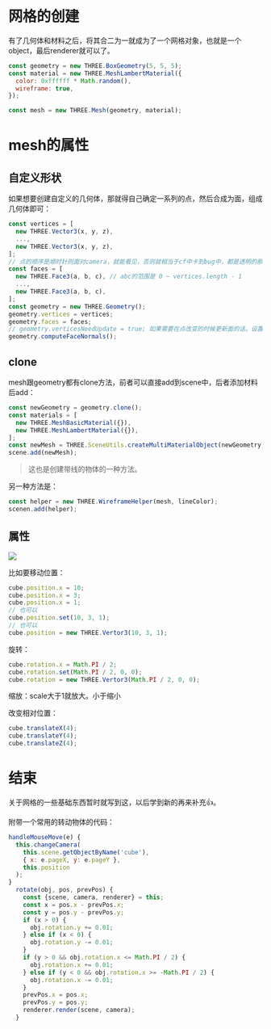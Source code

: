 # 网格的创建
有了几何体和材料之后，将其合二为一就成为了一个网格对象，也就是一个object，最后renderer就可以了。
```js
const geometry = new THREE.BoxGeometry(5, 5, 5);
const material = new THREE.MeshLambertMaterial({
  color: 0xffffff * Math.random(),
  wireframe: true,
});

const mesh = new THREE.Mesh(geometry, material);
```

# mesh的属性
## 自定义形状
如果想要创建自定义的几何体，那就得自己确定一系列的点，然后合成为面，组成几何体即可：
```js
const vertices = [
  new THREE.Vector3(x, y, z),
  ...,
  new THREE.Vector3(x, y, z),
];
// 点的顺序是顺时针则面对camera，就能看见，否则就相当于cf中卡到bug中，都是透明的那样
const faces = [
  new THREE.Face3(a, b, c), // abc的范围是 0 ~ vertices.length - 1
  ...,
  new THREE.Face3(a, b, c),
];
const geometry = new THREE.Geometry();
geometry.vertices = vertices;
geometry.faces = faces;
// geometry.verticesNeedUpdate = true; 如果需要在点改变的时候更新面的话。设置为true
geometry.computeFaceNormals();
```

## clone
mesh跟geometry都有clone方法，前者可以直接add到scene中，后者添加材料后add：
```js
const newGeometry = geometry.clone();
const materials = [
  new THREE.MeshBasicMaterial({}),
  new THREE.MeshLambertMaterial({}),
];
const newMesh = THREE.SceneUtils.createMultiMaterialObject(newGeometry, materials);
scene.add(newMesh);
```
> 这也是创建带线的物体的一种方法。

另一种方法是：
```js
const helper = new THREE.WireframeHelper(mesh, lineColor);
scenen.add(helper);
```

## 属性
![](https://user-gold-cdn.xitu.io/2019/3/27/169bdf3d5a6e4502?w=1730&h=730&f=png&s=466153)

比如要移动位置：
```js
cube.position.x = 10;
cube.position.x = 3;
cube.position.x = 1;
// 也可以
cube.position.set(10, 3, 1);
// 也可以
cube.position = new THREE.Vertor3(10, 3, 1);
```

旋转：
```js
cube.rotation.x = Math.PI / 2;
cube.rotation.set(Math.PI / 2, 0, 0);
cube.rotation = new THREE.Vertor3(Math.PI / 2, 0, 0);
```

缩放：scale大于1就放大。小于缩小

改变相对位置：
```js
cube.translateX(4);
cube.translateY(4);
cube.translateZ(4);
```

# 结束
关于网格的一些基础东西暂时就写到这，以后学到新的再来补充👍。

附带一个常用的转动物体的代码：
```js
handleMouseMove(e) {
  this.changeCamera(
    this.scene.getObjectByName('cube'),
    { x: e.pageX, y: e.pageY },
    this.position
  );
}
  rotate(obj, pos, prevPos) {
    const {scene, camera, renderer} = this;
    const x = pos.x - prevPos.x;
    const y = pos.y - prevPos.y;
    if (x > 0) {
      obj.rotation.y += 0.01;
    } else if (x < 0) {
      obj.rotation.y -= 0.01;
    }
    if (y > 0 && obj.rotation.x <= Math.PI / 2) {
      obj.rotation.x += 0.01;
    } else if (y < 0 && obj.rotation.x >= -Math.PI / 2) {
      obj.rotation.x -= 0.01;
    }
    prevPos.x = pos.x;
    prevPos.y = pos.y;
    renderer.render(scene, camera);
  }
```